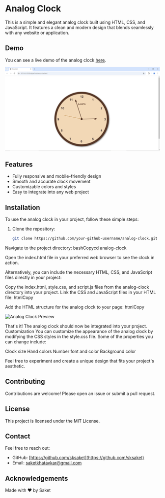 # Analog Clock

This is a simple and elegant analog clock built using HTML, CSS, and JavaScript. It features a clean and modern design that blends seamlessly with any website or application.

## Demo

You can see a live demo of the analog clock [here](/Analog-Clock/Demo.mp4).

![Analog Clock Preview](/Analog-Clock/clock.PNG)

## Features

- Fully responsive and mobile-friendly design
- Smooth and accurate clock movement
- Customizable colors and styles
- Easy to integrate into any web project

## Installation

To use the analog clock in your project, follow these simple steps:

1. Clone the repository:

   ```bash
   git clone https://github.com/your-github-username/analog-clock.git

Navigate to the project directory:
bashCopycd analog-clock

Open the index.html file in your preferred web browser to see the clock in action.

Alternatively, you can include the necessary HTML, CSS, and JavaScript files directly in your project:

Copy the index.html, style.css, and script.js files from the analog-clock directory into your project.
Link the CSS and JavaScript files in your HTML file:
htmlCopy<link rel="stylesheet" href="style.css">
<script src="script.js" defer></script>

Add the HTML structure for the analog clock to your page:
htmlCopy

![Analog Clock Preview](/Analog-Clock/code.png)


That's it! The analog clock should now be integrated into your project.
Customization
You can customize the appearance of the analog clock by modifying the CSS styles in the style.css file. Some of the properties you can change include:

Clock size
Hand colors
Number font and color
Background color

Feel free to experiment and create a unique design that fits your project's aesthetic.
## Contributing

Contributions are welcome! Please open an issue or submit a pull request.

## License

This project is licensed under the MIT License.

## Contact

Feel free to reach out:

- GitHub: [https://github.com/sksaket](https://github.com/sksaket)
- Email: [saketkhatavkar@gmail.com](saketkhatavkar@gmail.com)

## Acknowledgements

Made with ❤️ by Saket